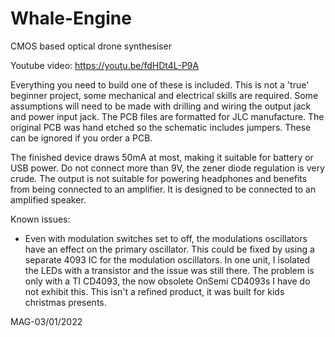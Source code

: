# Whale-Engine
CMOS based optical drone synthesiser

Youtube video: https://youtu.be/fdHDt4L-P9A

Everything you need to build one of these is included. This is not a 'true' beginner project, some mechanical and electrical skills are required.
Some assumptions will need to be made with drilling and wiring the output jack and power input jack.
The PCB files are formatted for JLC manufacture. The original PCB was hand etched so the schematic includes jumpers. These can be ignored if you
order a PCB.

The finished device draws 50mA at most, making it suitable for battery or USB power. Do not connect more than 9V, the zener diode regulation is very crude.
The output is not suitable for powering headphones and benefits from being connected to an amplifier. It is designed to be connected to an amplified speaker.

Known issues:
- Even with modulation switches set to off, the modulations oscillators have an effect on the primary oscillator.
  This could be fixed by using a separate 4093 IC for the modulation oscillators. In one unit, I isolated the LEDs with
  a transistor and the issue was still there. 
  The problem is only with a TI CD4093, the now obsolete OnSemi CD4093s I have do not exhibit this.
  This isn't a refined product, it was built for kids christmas presents.
  
MAG-03/01/2022
